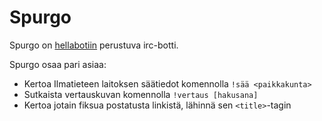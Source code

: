 # Spurgo

Spurgo on [hellabotiin](https://github.com/whyrusleeping/hellabot) perustuva irc-botti.

Spurgo osaa pari asiaa:

- Kertoa Ilmatieteen laitoksen säätiedot komennolla `!sää <paikkakunta>`
- Sutkaista vertauskuvan komennolla `!vertaus [hakusana]`
- Kertoa jotain fiksua postatusta linkistä, lähinnä sen `<title>`-tagin
